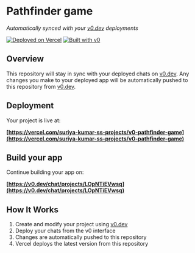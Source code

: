 # Pathfinder game

*Automatically synced with your [v0.dev](https://v0.dev) deployments*

[![Deployed on Vercel](https://img.shields.io/badge/Deployed%20on-Vercel-black?style=for-the-badge&logo=vercel)](https://vercel.com/suriya-kumar-ss-projects/v0-pathfinder-game)
[![Built with v0](https://img.shields.io/badge/Built%20with-v0.dev-black?style=for-the-badge)](https://v0.dev/chat/projects/LOpNTiEVwsq)

## Overview

This repository will stay in sync with your deployed chats on [v0.dev](https://v0.dev).
Any changes you make to your deployed app will be automatically pushed to this repository from [v0.dev](https://v0.dev).

## Deployment

Your project is live at:

**[https://vercel.com/suriya-kumar-ss-projects/v0-pathfinder-game](https://vercel.com/suriya-kumar-ss-projects/v0-pathfinder-game)**

## Build your app

Continue building your app on:

**[https://v0.dev/chat/projects/LOpNTiEVwsq](https://v0.dev/chat/projects/LOpNTiEVwsq)**

## How It Works

1. Create and modify your project using [v0.dev](https://v0.dev)
2. Deploy your chats from the v0 interface
3. Changes are automatically pushed to this repository
4. Vercel deploys the latest version from this repository